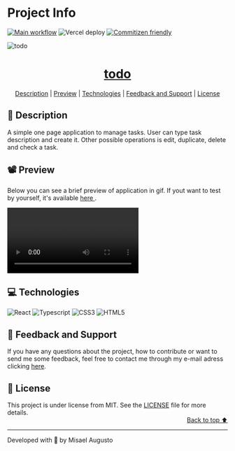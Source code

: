 <h1>Project Info</h1>

[![Main workflow](https://shields.io/github/actions/workflow/status/MisaelAugusto/todo/main.yml?branch=main&style=for-the-badge)](https://github.com/MisaelAugusto/todo/actions/workflows/main.yml)
![Vercel deploy](https://vercelbadge.vercel.app/api/misaelaugusto/todo?style=for-the-badge)
[![Commitizen friendly](https://img.shields.io/badge/commitizen-friendly-brightgreen.svg?style=for-the-badge)](http://commitizen.github.io/cz-cli/)

<img id="cover" align="center" src="https://ik.imagekit.io/ocq8ayf2ug/todo/readme-cover.png?updatedAt=1684373958920" alt="todo" />

<h1 id="title" align="center">
  <a href="https://todo-plum-zeta.vercel.app/">
    todo
  </a>
</h1>

<div align="center">
  <a href="#description">Description</a> |
  <a href="#preview">Preview</a> |
  <a href="#technologies">Technologies</a> |
  <a href="#feedback-support">Feedback and Support</a> |
  <a href="#license">License</a>
</div>

<h2 id="description">📑️ Description</h2>

<p>
  A simple one page application to manage tasks. User can type task description
  and create it. Other possible operations is edit, duplicate, delete and check a task.
</p>

<h2 id="preview">📽️ Preview</h2>

<p>
  Below you can see a brief preview of application in gif. If yout want to test
  by yourself, it's available
  <a href="https://todo-plum-zeta.vercel.app/">
    here
  </a>.
</p>

<video controls="controls">
  <source src="https://ik.imagekit.io/ocq8ayf2ug/todo/readme-preview?updatedAt=1695569121643" type="video/mp4" />
</video>

<h2 id="technologies">💻️ Technologies</h2>

![React](https://img.shields.io/badge/React-20232A?style=for-the-badge&logo=react&logoColor=61DAFB)
![Typescript](https://img.shields.io/badge/TypeScript-007ACC?style=for-the-badge&logo=typescript&logoColor=white)
![CSS3](https://img.shields.io/badge/CSS3-1572B6?style=for-the-badge&logo=css3&logoColor=white)
![HTML5](https://img.shields.io/badge/HTML5-E34F26?style=for-the-badge&logo=html5&logoColor=white)

<h2 id="feedback-support">💬️ Feedback and Support</h3>

<p>
  If you have any questions about the project, how to contribute or want to send me some feedback, feel free to contact me through my e-mail adress clicking <a href="https://mail.google.com/mail/u/0/?view=cm&fs=1&to=misael.costa@ccc.ufcg.edu.br&su=(Feedback or Support) for 'todo'&tf=1">here</a>.
</p>

<h2 id="license">📜️ License</h2>

<div>
  <div>
    This project is under license from MIT. See the <a href="LICENSE">LICENSE</a> file for more details.
  </div>

  <div align="right">
    <a href="#cover">Back to top ⬆️</a>
  </div>
</div>

---

<p>Developed with 💙️ by Misael Augusto</p>
